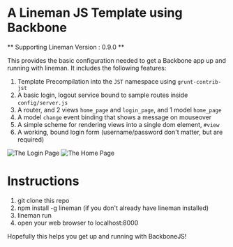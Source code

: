 # A Lineman JS Template using Backbone

** Supporting Lineman Version : 0.9.0 **

This provides the basic configuration needed to get a Backbone app up and running with lineman. It includes the following features:

1. Template Precompilation into the `JST` namespace using `grunt-contrib-jst`
2. A basic login, logout service bound to sample routes inside `config/server.js`
3. A router, and 2 views `home_page` and `login_page`, and 1 model `home_page`
4. A model `change` event binding that shows a message on mouseover
5. A simple scheme for rendering views into a single dom element, `#view`
6. A working, bound login form (username/password don't matter, but are required)

![The Login Page](https://raw.github.com/davemo/lineman-backbone-template/master/doc/login.png)
![The Home Page](https://raw.github.com/davemo/lineman-backbone-template/master/doc/home.png)

# Instructions

1. git clone this repo
2. npm install -g lineman (if you don't already have lineman installed)
3. lineman run
4. open your web browser to localhost:8000

Hopefully this helps you get up and running with BackboneJS!
